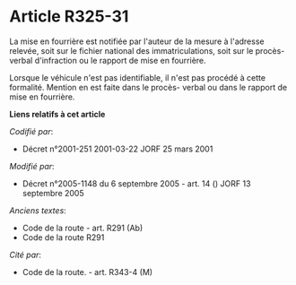 # Article R325-31

La mise en fourrière est notifiée par l'auteur de la mesure à l'adresse relevée, soit sur le fichier national des
immatriculations, soit sur le procès-verbal d'infraction ou le rapport de mise en fourrière.

Lorsque le véhicule n'est pas identifiable, il n'est pas procédé à cette formalité. Mention en est faite dans le procès-
verbal ou dans le rapport de mise en fourrière.

**Liens relatifs à cet article**

_Codifié par_:

  - Décret n°2001-251 2001-03-22 JORF 25 mars 2001

_Modifié par_:

  - Décret n°2005-1148 du 6 septembre 2005 - art. 14 () JORF 13 septembre 2005

_Anciens textes_:

  - Code de la route - art. R291 (Ab)
  - Code de la route R291

_Cité par_:

  - Code de la route. - art. R343-4 (M)
